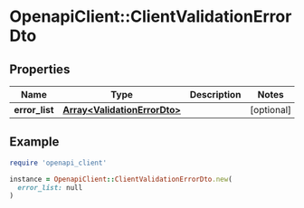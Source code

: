 # OpenapiClient::ClientValidationErrorDto

## Properties

| Name | Type | Description | Notes |
| ---- | ---- | ----------- | ----- |
| **error_list** | [**Array&lt;ValidationErrorDto&gt;**](ValidationErrorDto.md) |  | [optional] |

## Example

```ruby
require 'openapi_client'

instance = OpenapiClient::ClientValidationErrorDto.new(
  error_list: null
)
```

